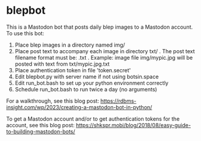# blepbot
This is a Mastodon bot that posts daily blep images to a Mastodon account.
To use this bot:

1. Place blep images in a directory named img/
2. Place post text to accompany each image in directory txt/ .
   The post text filename format must be: <imagefilename>.txt . 
   Example: image file img/mypic.jpg will be posted with text from txt/mypic.jpg.txt
4. Place authentication token in file 'token.secret'
5. Edit blepbot.py with server name if not using botsin.space
6. Edit run_bot.bash to set up your python environment correctly
7. Schedule run_bot.bash to run twice a day (no arguments)

For a walkthrough, see this blog post: https://rdbms-insight.com/wp/2023/creating-a-mastodon-bot-in-python/

To get a Mastodon account and/or to get authentication tokens for the account, see this blog post:
https://shkspr.mobi/blog/2018/08/easy-guide-to-building-mastodon-bots/

